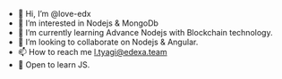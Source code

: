 - 👋 Hi, I’m @love-edx
- 👀 I’m interested in Nodejs & MongoDb
- 🌱 I’m currently learning Advance Nodejs with Blockchain technology.
- 💞️ I’m looking to collaborate on Nodejs & Angular.
- 📫 How to reach me l.tyagi@edexa.team
- 👀 Open to learn JS.

<!---
love-edx/love-edx is a ✨ special ✨ repository because its `README.md` (this file) appears on your GitHub profile.
You can click the Preview link to take a look at your changes.
--->
